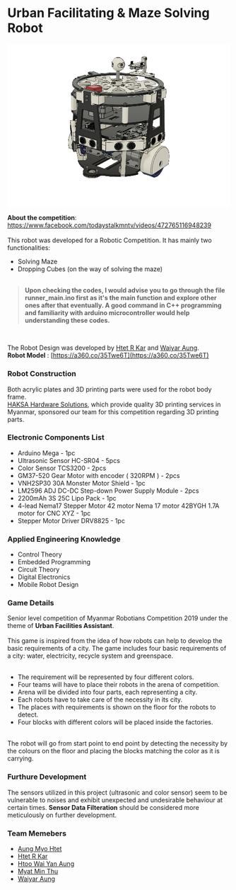 # Urban Facilitating & Maze Solving Robot

![](images/robo_assem.png)

__About the competition__: https://www.facebook.com/todaystalkmntv/videos/472765116948239<br>
<br>
This robot was developed for a Robotic Competition.
It has mainly two functionalities:</br>
- Solving Maze
- Dropping Cubes (on the way of solving the maze)<br><br>


>**Upon checking the codes, I would advise you to go through the file __runner_main.ino__ first as it's the main function and explore other ones after that eventually. A good command in C++ programming and familiarity with arduino microcontroller would help understanding these codes.**
<br>

The Robot Design was developed by [Htet R Kar](https://www.facebook.com/profile.php?id=100006272985879) and [Waiyar Aung](https://www.facebook.com/wai.aung.33).<br>
__Robot Model__ : [https://a360.co/35Twe6T](https://a360.co/35Twe6T)

### Robot Construction
Both acrylic plates and 3D printing parts were used for the robot body frame.<br>
[HAKSA Hardware Solutions](https://www.facebook.com/haksahardwaresolutions/), which provide quality 3D printing services in Myanmar, sponsored our team for this competition regarding 3D printing parts.


### Electronic Components List
- Arduino Mega - 1pc
- Ultrasonic Sensor HC-SR04 - 5pcs
- Color Sensor TCS3200 - 2pcs
- GM37-520 Gear Motor with encoder ( 320RPM ) - 2pcs
- VNH2SP30 30A Monster Motor Shield - 1pc
- LM2596 ADJ DC-DC Step-down Power Supply Module - 2pcs
- 2200mAh 3S 25C Lipo Pack - 1pc
- 4-lead Nema17 Stepper Motor 42 motor Nema 17 motor 42BYGH 1.7A motor for CNC XYZ - 1pc
- Stepper Motor Driver DRV8825 - 1pc

### Applied Engineering Knowledge
- Control Theory
- Embedded Programming
- Circuit Theory
- Digital Electronics
- Mobile Robot Design

### Game Details
Senior level competition of Myanmar Robotians Competition 2019 under the theme of __Urban Facilities Assistant__.<br>
<br>
This game is inspired from the idea of how robots can help to develop the basic requirements of a city. The game includes four basic requirements of a city: water, electricity, recycle system and greenspace.<br>
<br>
- The requirement will be represented by four different colors.
- Four teams will have to place their robots in the arena of competition.
- Arena will be divided into four parts, each representing a city.<br>
- Each robots have to take care of the necessity in its city.<br>
- The places with requirements is shown on the floor for the robots to detect.<br>
- Four blocks with different colors will be placed inside the factories.<br>
<br>
The robot will go from start point to end point by detecting the necessity by the colours on the floor and placing the blocks matching the color as it is carrying.<br>

### Furthure Development
The sensors utilized in this project (ultrasonic and color sensor) seem to be vulnerable to noises and exhibit unexpected and undesirable behaviour at certain times. __Sensor Data Filteration__ should be considered more meticulously on further development.

### Team Memebers
- [Aung Myo Htet](https://www.facebook.com/aungmyo.htet.9400)
- [Htet R Kar](https://www.facebook.com/profile.php?id=100006272985879)
- [Htoo Wai Yan Aung](https://www.facebook.com/profile.php?id=100008665359515)
- [Myat Min Thu](https://www.facebook.com/myat.minthu.315)
- [Waiyar Aung](https://www.facebook.com/wai.aung.33)


